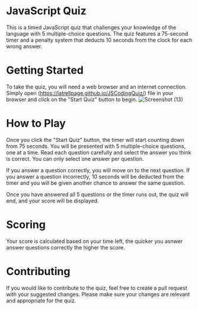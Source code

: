 # JavaScript Quiz
This is a timed JavaScript quiz that challenges your knowledge of the language with 5 multiple-choice questions. The quiz features a 75-second timer and a penalty system that deducts 10 seconds from the clock for each wrong answer.

# Getting Started
To take the quiz, you will need a web browser and an internet connection. Simply open (https://latrellpage.github.io/JSCodingQuiz/) file in your browser and click on the "Start Quiz" button to begin.
![Screenshot (13)](https://user-images.githubusercontent.com/127454292/235813984-f0c2e170-90f9-4cc4-b2a1-41e6c320dde1.png)

# How to Play
Once you click the "Start Quiz" button, the timer will start counting down from 75 seconds. You will be presented with 5 multiple-choice questions, one at a time. Read each question carefully and select the answer you think is correct. You can only select one answer per question.

If you answer a question correctly, you will move on to the next question. If you answer a question incorrectly, 10 seconds will be deducted from the timer and you will be given another chance to answer the same question.

Once you have answered all 5 questions or the timer runs out, the quiz will end, and your score will be displayed.

# Scoring
Your score is calculated based on your time left, the quicker you asnwer answer questions correctly the higher the score.

# Contributing
If you would like to contribute to the quiz, feel free to create a pull request with your suggested changes. Please make sure your changes are relevant and appropriate for the quiz.





